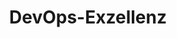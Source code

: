 ---
layout: services
order: 2
title: DevOps-Exzellenz
tagline: Optimieren Sie Ihre Entwicklungspipeline
content: Beschleunigen Sie Ihren Bereitstellungszyklus mit unserer DevOps-Expertise. Wir implementieren automatisierte Workflows, Systeme für kontinuierliche Integration und Bereitstellung sowie Infrastruktur als Code, um Ihre Entwicklungseffizienz zu steigern und die Markteinführungszeit zu verkürzen.
Keywords:
  - keyword 1
  - keyword 2
  - keyword 3
  - keyword 4
Description: >
  lorem ipsum text....
---